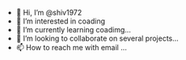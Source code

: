 - 👋 Hi, I’m @shiv1972
- 👀 I’m interested in coading
- 🌱 I’m currently learning coadimg...
- 💞️ I’m looking to collaborate on several projects...
- 📫 How to reach me with email ...

<!---
shiv1972/shiv1972 is a ✨ special ✨ repository because its `README.md` (this file) appears on your GitHub profile.
You can click the Preview link to take a look at your changes.
--->
